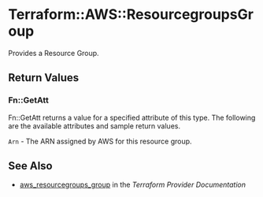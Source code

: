 # Terraform::AWS::ResourcegroupsGroup

Provides a Resource Group.

## Return Values

### Fn::GetAtt

Fn::GetAtt returns a value for a specified attribute of this type. The following are the available attributes and sample return values.

`Arn` - The ARN assigned by AWS for this resource group.

## See Also

* [aws_resourcegroups_group](https://www.terraform.io/docs/providers/aws/r/resourcegroups_group.html) in the _Terraform Provider Documentation_
